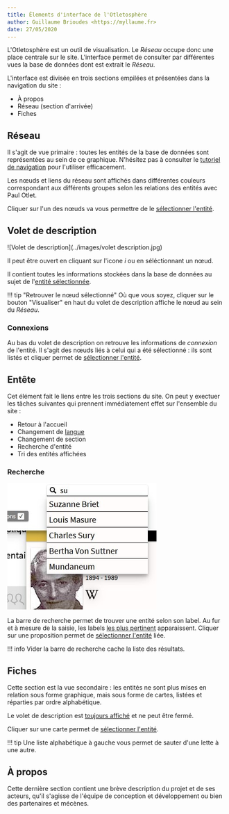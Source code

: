 ```yaml
---
title: Élements d'interface de l'Otletosphère
author: Guillaume Brioudes <https://myllaume.fr>
date: 27/05/2020
---
```


L'Otletosphère est un outil de visualisation. Le *Réseau* occupe donc une place centrale sur le site. L'interface permet de consulter par différentes vues la base de données dont est extrait le *Réseau*.

L'interface est divisée en trois sections empilées et présentées dans la navigation du site :

- À propos
- Réseau (section d'arrivée)
- Fiches

## Réseau

Il s'agit de vue primaire : toutes les entités de la base de données sont représentées au sein de ce graphique. N'hésitez pas à consulter le [tutoriel de navigation](./navigation-reseau.md) pour l'utiliser efficacement.

Les nœuds et liens du réseau sont affichés dans différentes couleurs correspondant aux différents groupes selon les relations des entités avec Paul Otlet.

Cliquer sur l'un des nœuds va vous permettre de le [sélectionner l'entité](./selection-entites.md).

## Volet de description

![Volet de description](../images/volet description.jpg)

Il peut être ouvert en cliquant sur l'icone *i* ou en séléctionnant un nœud.

Il contient toutes les informations stockées dans la base de données au sujet de l'[entité sélectionnée](./selection-entites.md).

!!! tip "Retrouver le nœud sélectionné"
	Où que vous soyez, cliquer sur le bouton "Visualiser" en haut du volet de description affiche le nœud au sein du *Réseau*.

### Connexions

Au bas du volet de description on retrouve les informations de *connexion* de l'entité. Il s'agit des nœuds liés à celui qui a été sélectionné : ils sont listés et cliquer permet de [sélectionner l'entité](./selection-entites.md).

## Entête

Cet élément fait le liens entre les trois sections du site. On peut y exectuer les tâches suivantes qui prennent immédiatement effet sur l'ensemble du site :

- Retour à l'accueil
- Changement de [langue](../demarche/multilingue.md)
- Changement de section
- Recherche d'entité
- Tri des entités affichées

### Recherche

![Outil de recherche](../images/recherche.jpg)

La barre de recherche permet de trouver une entité selon son label. Au fur et à mesure de la saisie, les labels [les plus pertinent](../developpement/bibliotheques.md#fusejs) apparaissent. Cliquer sur une proposition permet de [sélectionner l'entité](./selection-entites.md) liée.

!!! info
	Vider la barre de recherche cache la liste des résultats.

## Fiches

Cette section est la vue secondaire : les entités ne sont plus mises en relation sous forme graphique, mais sous forme de cartes, listées et réparties par ordre alphabétique.

Le volet de description est [toujours affiché](../demarche/choix-technique.md#connexions-entre-les-nuds) et ne peut être fermé.

Cliquer sur une carte permet de [sélectionner l'entité](./selection-entites.md).

!!! tip
	Une liste alphabétique à gauche vous permet de sauter d'une lette à une autre.

## À propos

Cette dernière section contient une brève description du projet et de ses acteurs, qu'il s'agisse de l'équipe de conception et développement ou bien des partenaires et mécènes.